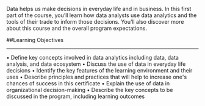 Data helps us make decisions in everyday life and in business. In this first part of the course, you’ll learn how data analysts use data analytics and the tools of their trade to inform those decisions. You’ll also discover more about this course and the overall program expectations.

##Learning Objectives
________________________________________
•	Define key concepts involved in data analytics including data, data analysis, and data ecosystem
•	Discuss the use of data in everyday life decisions
•	Identify the key features of the learning environment and their uses
•	Describe principles and practices that will help to increase one's chances of success in this certificate
•	Explain the use of data in organizational decision-making
•	Describe the key concepts to be discussed in the program, including learning outcomes

